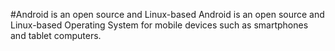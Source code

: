 #Android is an open source and Linux-based
Android is an open source and Linux-based
Operating System for mobile devices
such as smartphones
and tablet computers.
